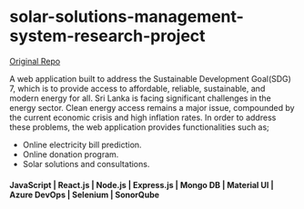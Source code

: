 # solar-solutions-management-system-research-project 
[Original Repo]([https://www.ijrte.org/portfolio-item/A76200512123/](https://github.com/anusaraweerasooriya/ITPM-Solar-Solutions-Management-System.git))

A web application built to address the Sustainable Development Goal(SDG) 7, which is to provide access to affordable, reliable, sustainable, and modern energy for all. Sri Lanka is facing significant challenges in the energy sector. Clean energy access remains a major issue, compounded by the current economic crisis and high inflation rates. In order to address these problems, the web application provides functionalities such as;
- Online electricity bill prediction.
- Online donation program.
- Solar solutions and consultations. 

#### JavaScript | React.js | Node.js | Express.js | Mongo DB | Material UI | Azure DevOps | Selenium | SonorQube
